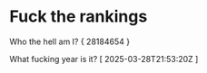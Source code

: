 # Fuck the rankings

Who the hell am I?
{ 28184654 }

What fucking year is it?
[ 2025-03-28T21:53:20Z ]
